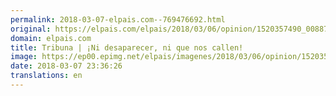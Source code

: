 ```yaml
---
permalink: 2018-03-07-elpais.com--769476692.html
original: https://elpais.com/elpais/2018/03/06/opinion/1520357490_008872.html#?ref=rss&format=simple&link=link
domain: elpais.com
title: Tribuna | ¡Ni desaparecer, ni que nos callen!
image: https://ep00.epimg.net/elpais/imagenes/2018/03/06/opinion/1520357490_008872_1520359168_rrss_normal.jpg
date: 2018-03-07 23:36:26
translations: en
---
```


